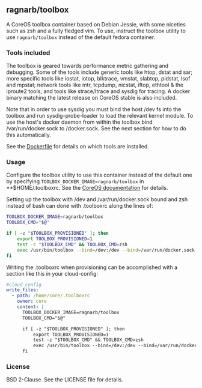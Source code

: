 ## ragnarb/toolbox

A CoreOS toolbox container based on Debian Jessie, with some niceties such as zsh and a fully fledged vim. To use, instruct the toolbox utility to use `ragnarb/toolbox` instead of the default fedora container.

### Tools included

The toolbox is geared towards performance metric gathering and debugging. Some of the tools include generic tools like htop, dstat and sar; more specific tools like iostat, iotop, blktrace, vmstat, slabtop, pidstat, lsof and mpstat; network tools like mtr, tcpdump, nicstat, iftop, ethtool & the iproute2 tools; and tools like strace/ltrace and sysdig for tracing. A docker binary matching the latest release on CoreOS stable is also included.

Note that in order to use sysdig you must bind the host /dev fs into the toolbox and run sysdig-probe-loader to load the relevant kernel module. To use the host's docker daemon from within the toolbox bind /var/run/docker.sock to /docker.sock. See the next section for how to do this automatically.

See the [Dockerfile](https://github.com/ragnar-johannsson/toolbox/blob/master/Dockerfile) for details on which tools are installed.

### Usage

Configure the toolbox utility to use this container instead of the default one by specifying `TOOLBOX_DOCKER_IMAGE=ragnarb/toolbox` in **$HOME/.toolboxrc. See the [CoreOS documentation](https://coreos.com/docs/cluster-management/debugging/install-debugging-tools/) for details.

Setting up the toolbox with /dev and /var/run/docker.sock bound and zsh instead of bash can done with .toolboxrc along the lines of:

```bash
TOOLBOX_DOCKER_IMAGE=ragnarb/toolbox
TOOLBOX_CMD="$@"

if [ -z "$TOOLBOX_PROVISIONED" ]; then
    export TOOLBOX_PROVISIONED=1
    test -z "$TOOLBOX_CMD" && TOOLBOX_CMD=zsh
    exec /usr/bin/toolbox --bind=/dev:/dev --bind=/var/run/docker.sock:/docker/docker.sock $TOOLBOX_CMD
fi
```

Writing the .toolboxrc when provisioning can be accomplished with a section like this in your cloud-config:

```yaml
#cloud-config
write_files:
  - path: /home/core/.toolboxrc
    owner: core
    content: |
      TOOLBOX_DOCKER_IMAGE=ragnarb/toolbox
      TOOLBOX_CMD="$@"

      if [ -z "$TOOLBOX_PROVISIONED" ]; then
          export TOOLBOX_PROVISIONED=1
          test -z "$TOOLBOX_CMD" && TOOLBOX_CMD=zsh
          exec /usr/bin/toolbox --bind=/dev:/dev --bind=/var/run/docker.sock:/docker/docker.sock $TOOLBOX_CMD
      fi
```

### License

BSD 2-Clause. See the LICENSE file for details.
